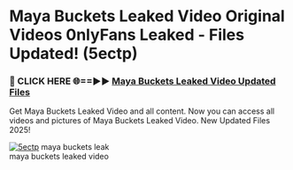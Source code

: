 # Maya Buckets Leaked Video Original Videos 0nlyFans Leaked - Files Updated! (5ectp)

<h3>🔴 CLICK HERE 🌐==►► <a href="https://tinyurl.com/2jnfzry5" rel="nofollow">Maya Buckets Leaked Video Updated Files</a></h3>

Get Maya Buckets Leaked Video and all content. Now you can access all videos and pictures of Maya Buckets Leaked Video. New Updated Files 2025!

[![5ectp](https://i.imgur.com/GyGTBgg.gif)](https://tinyurl.com/2jnfzry5)
maya buckets leak<br>
maya buckets leaked video